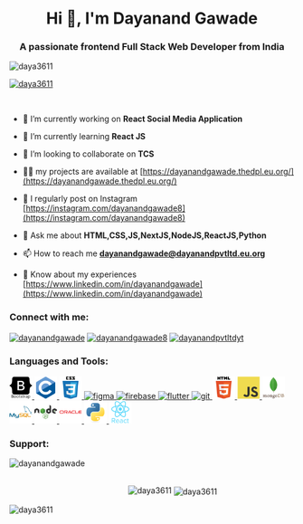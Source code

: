 <h1 align="center">Hi 👋, I'm Dayanand Gawade</h1>
<h3 align="center">A passionate frontend Full Stack Web Developer from India</h3>

<p align="left"> <img src="https://komarev.com/ghpvc/?username=daya3611&label=Profile%20views&color=0e75b6&style=flat" alt="daya3611" /> </p>

<p align="left"> <a href="https://github.com/ryo-ma/github-profile-trophy"><img src="https://github-profile-trophy.vercel.app/?username=daya3611" alt="daya3611" /></a> </p>

<p align="left"> <a href="https://twitter.com/" target="blank"><img src="https://img.shields.io/twitter/follow/?logo=twitter&style=for-the-badge" alt="" /></a> </p>

- 🔭 I’m currently working on **React Social Media Application**

- 🌱 I’m currently learning **React JS**

- 👯 I’m looking to collaborate on **TCS**

- 👨‍💻 my projects are available at [https://dayanandgawade.thedpl.eu.org/](https://dayanandgawade.thedpl.eu.org/)

- 📝 I regularly post on Instagram [https://instagram.com/dayanandgawade8](https://instagram.com/dayanandgawade8)

- 💬 Ask me about **HTML,CSS,JS,NextJS,NodeJS,ReactJS,Python**

- 📫 How to reach me **dayanandgawade@dayanandpvtltd.eu.org**

- 📄 Know about my experiences [https://www.linkedin.com/in/dayanandgawade](https://www.linkedin.com/in/dayanandgawade)

<h3 align="left">Connect with me:</h3>
<p align="left">
<a href="https://linkedin.com/in/dayanandgawade" target="blank"><img align="center" src="https://raw.githubusercontent.com/rahuldkjain/github-profile-readme-generator/master/src/images/icons/Social/linked-in-alt.svg" alt="dayanandgawade" height="30" width="40" /></a>
<a href="https://instagram.com/dayanandgawade8" target="blank"><img align="center" src="https://raw.githubusercontent.com/rahuldkjain/github-profile-readme-generator/master/src/images/icons/Social/instagram.svg" alt="dayanandgawade8" height="30" width="40" /></a>
<a href="https://www.youtube.com/@dayanandpvtltdYT" target="blank"><img align="center" src="https://raw.githubusercontent.com/rahuldkjain/github-profile-readme-generator/master/src/images/icons/Social/youtube.svg" alt="dayanandpvtltdyt" height="30" width="40" /></a>
</p>

<h3 align="left">Languages and Tools:</h3>
<p align="left"> <a href="https://getbootstrap.com" target="_blank" rel="noreferrer"> <img src="https://raw.githubusercontent.com/devicons/devicon/master/icons/bootstrap/bootstrap-plain-wordmark.svg" alt="bootstrap" width="40" height="40"/> </a> <a href="https://www.cprogramming.com/" target="_blank" rel="noreferrer"> <img src="https://raw.githubusercontent.com/devicons/devicon/master/icons/c/c-original.svg" alt="c" width="40" height="40"/> </a> <a href="https://www.w3schools.com/css/" target="_blank" rel="noreferrer"> <img src="https://raw.githubusercontent.com/devicons/devicon/master/icons/css3/css3-original-wordmark.svg" alt="css3" width="40" height="40"/> </a> <a href="https://www.figma.com/" target="_blank" rel="noreferrer"> <img src="https://www.vectorlogo.zone/logos/figma/figma-icon.svg" alt="figma" width="40" height="40"/> </a> <a href="https://firebase.google.com/" target="_blank" rel="noreferrer"> <img src="https://www.vectorlogo.zone/logos/firebase/firebase-icon.svg" alt="firebase" width="40" height="40"/> </a> <a href="https://flutter.dev" target="_blank" rel="noreferrer"> <img src="https://www.vectorlogo.zone/logos/flutterio/flutterio-icon.svg" alt="flutter" width="40" height="40"/> </a> <a href="https://git-scm.com/" target="_blank" rel="noreferrer"> <img src="https://www.vectorlogo.zone/logos/git-scm/git-scm-icon.svg" alt="git" width="40" height="40"/> </a> <a href="https://www.w3.org/html/" target="_blank" rel="noreferrer"> <img src="https://raw.githubusercontent.com/devicons/devicon/master/icons/html5/html5-original-wordmark.svg" alt="html5" width="40" height="40"/> </a> <a href="https://developer.mozilla.org/en-US/docs/Web/JavaScript" target="_blank" rel="noreferrer"> <img src="https://raw.githubusercontent.com/devicons/devicon/master/icons/javascript/javascript-original.svg" alt="javascript" width="40" height="40"/> </a> <a href="https://www.mongodb.com/" target="_blank" rel="noreferrer"> <img src="https://raw.githubusercontent.com/devicons/devicon/master/icons/mongodb/mongodb-original-wordmark.svg" alt="mongodb" width="40" height="40"/> </a> <a href="https://www.mysql.com/" target="_blank" rel="noreferrer"> <img src="https://raw.githubusercontent.com/devicons/devicon/master/icons/mysql/mysql-original-wordmark.svg" alt="mysql" width="40" height="40"/> </a> <a href="https://nodejs.org" target="_blank" rel="noreferrer"> <img src="https://raw.githubusercontent.com/devicons/devicon/master/icons/nodejs/nodejs-original-wordmark.svg" alt="nodejs" width="40" height="40"/> </a> <a href="https://www.oracle.com/" target="_blank" rel="noreferrer"> <img src="https://raw.githubusercontent.com/devicons/devicon/master/icons/oracle/oracle-original.svg" alt="oracle" width="40" height="40"/> </a> <a href="https://www.python.org" target="_blank" rel="noreferrer"> <img src="https://raw.githubusercontent.com/devicons/devicon/master/icons/python/python-original.svg" alt="python" width="40" height="40"/> </a> <a href="https://reactjs.org/" target="_blank" rel="noreferrer"> <img src="https://raw.githubusercontent.com/devicons/devicon/master/icons/react/react-original-wordmark.svg" alt="react" width="40" height="40"/> </a> </p>

<h3 align="left">Support:</h3>
<p><a href="https://www.buymeacoffee.com/dayanandgawade"> <img align="left" src="https://cdn.buymeacoffee.com/buttons/v2/default-yellow.png" height="50" width="210" alt="dayanandgawade" /></a></p><br><br>

<p><img align="left" src="https://github-readme-stats.vercel.app/api/top-langs?username=daya3611&show_icons=true&locale=en&layout=compact" alt="daya3611" /></p>

<p>&nbsp;<img align="center" src="https://github-readme-stats.vercel.app/api?username=daya3611&show_icons=true&locale=en" alt="daya3611" /></p>

<p><img align="center" src="https://github-readme-streak-stats.herokuapp.com/?user=daya3611&" alt="daya3611" /></p>
